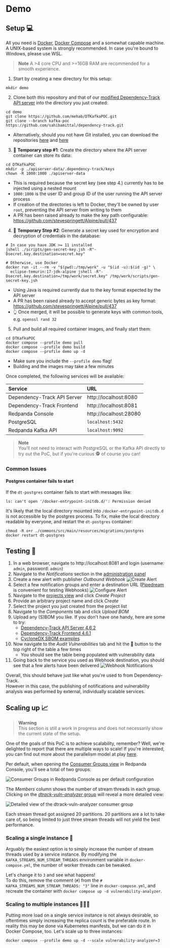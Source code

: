 # Demo

## Setup 💻

All you need is [Docker], [Docker Compose] and a somewhat capable machine.  
A UNIX-based system is strongly recommended. In case you're bound to Windows, please use WSL.

> **Note**
> A >4 core CPU and >=16GB RAM are recommended for a smooth experience.

1. Start by creating a new directory for this setup:
```shell
mkdir demo
```
2. Clone both *this* repository and that of our [modified Dependency-Track API server] into the directory you just created:
```shell
cd demo
git clone https://github.com/mehab/DTKafkaPOC.git
git clone --branch kafka-poc https://github.com/sahibamittal/dependency-track.git
```
  * Alternatively, should you not have Git installed, you can download the repositories [here](https://github.com/mehab/DTKafkaPOC/archive/refs/heads/main.zip)
    and [here](https://github.com/sahibamittal/dependency-track/archive/refs/heads/kafka-poc.zip)
3. 🚧 **Temporary step \#1**: Create the directory where the API server container can store its data:
```shell
cd DTKafkaPOC
mkdir -p ./apiserver-data/.dependency-track/keys
chown -R 1000:1000 ./apiserver-data
```
  * This is required because the secret key (see step 4.) currently has to be injected using a nested mount
  * `1000:1000` is the user ID and group ID of the user running the API server process
  * If creation of the directories is left to Docker, they'll be owned by user `root`, preventing the API server from writing to them
  * A PR has been raised already to make the key path configurable: https://github.com/stevespringett/Alpine/pull/437
4. 🚧 **Temporary Step \#2**: Generate a secret key used for encryption and decryption of credentials in the database:
```shell
# In case you have JDK >= 11 installed
jshell ./scripts/gen-secret-key.jsh -R"-Dsecret.key.destination=secret.key"

# Otherwise, use Docker
docker run -it --rm -v "$(pwd):/tmp/work" -u "$(id -u):$(id -g)" \
  eclipse-temurin:17-jdk-alpine jshell -R"-Dsecret.key.destination=/tmp/work/secret.key" /tmp/work/scripts/gen-secret-key.jsh
```
  * Using Java is required currently due to the key format expected by the API server
  * A PR has been raised already to accept generic bytes as key format: https://github.com/stevespringett/Alpine/pull/437
  * 👆 Once merged, it will be possible to generate keys with common tools, e.g. `openssl rand 32`
5. Pull and build all required container images, and finally start them:
```shell
cd DTKafkaPOC
docker compose --profile demo pull
docker compose --profile demo build
docker compose --profile demo up -d
```
  * Make sure you include the `--profile demo` flag!
  * Building and the images may take a few minutes

Once completed, the following services will be available:

| Service                     | URL                    |
|:----------------------------|:-----------------------|
| Dependency-Track API Server | http://localhost:8080  |
| Dependency-Track Frontend   | http://localhost:8081  |
| Redpanda Console            | http://localhost:28080 |
| PostgreSQL                  | `localhost:5432`       |
| Redpanda Kafka API          | `localhost:9092`       |

> **Note**  
> You'll not need to interact with PostgreSQL or the Kafka API directly to try out the PoC,
> but if you're curious 🕵️ of course you can!

### Common Issues

#### Postgres container fails to start

If the `dt-postgres` container fails to start with messages like:

```
ls: can't open '/docker-entrypoint-initdb.d/': Permission denied
```

It's likely that the local directory mounted into `/docker-entrypoint-initdb.d` is not accessible by the postgres process.
To fix, make the local directory readable by everyone, and restart the `dt-postgres` container:

```shell
chmod -R o+r ./commons/src/main/resources/migrations/postgres
docker restart dt-postgres
```

## Testing 🤞

1. In a web browser, navigate to http://localhost:8081 and login (username: `admin`, password: `admin`)
2. Navigate to the *Notifications* section in the [administration panel](http://localhost:8081/admin)
3. Create a new alert with publisher *Outbound Webhook*
![Create Alert](.github/images/demo_dtrack_create-alert.png)
4. Select a few notification groups and enter a destination URL ([Pipedream](https://pipedream.com/) is convenient for testing Webhooks)
![Configure Alert](.github/images/demo_dtrack_configure-alert.png)
5. Navigate to the [projects view](http://localhost:8081/projects) and click *Create Project*
6. Provide an arbitrary project name and click *Create*
7. Select the project you just created from the project list
8. Navigate to the *Components* tab and click *Upload BOM*
9. Upload any (S)BOM you like. If you don't have one handy, here are some to try:
    * [Dependency-Track API Server 4.6.2](https://github.com/DependencyTrack/dependency-track/releases/download/4.6.2/bom.json)
    * [Dependency-Track Frontend 4.6.1](https://github.com/DependencyTrack/frontend/releases/download/4.6.1/bom.json)
    * [CycloneDX SBOM examples](https://github.com/CycloneDX/bom-examples/tree/master/SBOM)
10. Now navigate to the *Audit Vulnerabilities* tab and hit the 🔄 button to the top right of the table a few times
    * You should see the table being populated with vulnerability data
11. Going back to the service you used as Webhook destination, you should see that a few alerts have been delivered
![Webhook Notifications](.github/images/demo_webhook_notifications.png)

Overall, this should behave just like what you're used to from Dependency-Track.  
However in this case, the publishing of notifications and vulnerability analysis was performed by external, 
individually scalable services.

## Scaling up 📈

> **Warning**  
> This section is still a work in progress and does not necessarily show
> the current state of the setup.

One of the goals of this PoC is to achieve scalability, remember? Well, we're delighted to report
that there are multiple ways to scale! If you're interested, you can find out more about the parallelism model 
at play [here](https://docs.confluent.io/platform/current/streams/architecture.html#parallelism-model).

Per default, when opening the [Consumer Groups view](http://localhost:28080/groups) in Redpanda Console, 
you'll see a total of two groups:

![Consumer Groups in Redpanda Console as per default configuration](.github/images/demo_redpanda-console_consumer-groups_default.png)

The *Members* column shows the number of stream threads in each group.  
Clicking on the [*dtrack-vuln-analyzer* group](http://localhost:28080/groups/dtrack-vuln-analyzer) will reveal a more detailed view:

![Detailed view of the dtrack-vuln-analyzer consumer group](.github/images/demo_redpanda-console_consumer-groups_default-detailed.png)

Each stream thread got assigned 20 partitions. 20 partitions are a lot to take care of, so being limited to just three
stream threads will not yield the best performance.

### Scaling a single instance 🚀

Arguably the easiest option is to simply increase the number of stream threads used by a service instance.
By modifying the `KAFKA_STREAMS_NUM_STREAM_THREADS` environment variable in `docker-compose.yml`, the number of worker
threads can be tweaked.

Let's change it to `3` and see what happens!  
To do this, remove the comment (`#`) from the `# KAFKA_STREAMS_NUM_STREAM_THREADS: "3"` line in `docker-compose.yml`,
and recreate the container with `docker compose up -d vulnerability-analyzer`.

### Scaling to multiple instances 🚀🚀🚀

Putting more load on a single service instance is not always desirable, so oftentimes simply increasing the replica 
count is the preferable route. In reality this may be done via Kubernetes manifests, but we can do it in Docker Compose, too.
Let's scale up to three instances:

```shell
docker compose --profile demo up -d --scale vulnerability-analyzer=3
```

[Docker]: https://docs.docker.com/engine/
[Docker Compose]: https://docs.docker.com/compose/install/
[modified Dependency-Track API server]: https://github.com/sahibamittal/dependency-track